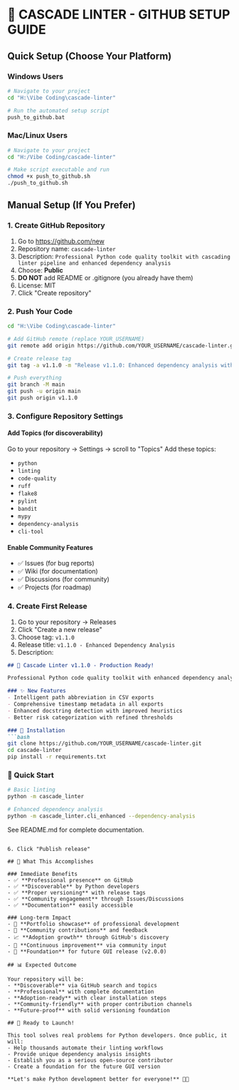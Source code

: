 # 🚀 CASCADE LINTER - GITHUB SETUP GUIDE

## Quick Setup (Choose Your Platform)

### Windows Users
```bash
# Navigate to your project
cd "H:\Vibe Coding\cascade-linter"

# Run the automated setup script
push_to_github.bat
```

### Mac/Linux Users
```bash
# Navigate to your project
cd "H:/Vibe Coding/cascade-linter"

# Make script executable and run
chmod +x push_to_github.sh
./push_to_github.sh
```

## Manual Setup (If You Prefer)

### 1. Create GitHub Repository
1. Go to https://github.com/new
2. Repository name: `cascade-linter`
3. Description: `Professional Python code quality toolkit with cascading linter pipeline and enhanced dependency analysis`
4. Choose: **Public**
5. **DO NOT** add README or .gitignore (you already have them)
6. License: MIT
7. Click "Create repository"

### 2. Push Your Code
```bash
cd "H:\Vibe Coding\cascade-linter"

# Add GitHub remote (replace YOUR_USERNAME)
git remote add origin https://github.com/YOUR_USERNAME/cascade-linter.git

# Create release tag
git tag -a v1.1.0 -m "Release v1.1.0: Enhanced dependency analysis with micro-improvements"

# Push everything
git branch -M main
git push -u origin main
git push origin v1.1.0
```

### 3. Configure Repository Settings

#### Add Topics (for discoverability)
Go to your repository → Settings → scroll to "Topics"
Add these topics:
- `python`
- `linting` 
- `code-quality`
- `ruff`
- `flake8`
- `pylint`
- `bandit`
- `mypy`
- `dependency-analysis`
- `cli-tool`

#### Enable Community Features
- ✅ Issues (for bug reports)
- ✅ Wiki (for documentation)
- ✅ Discussions (for community)
- ✅ Projects (for roadmap)

### 4. Create First Release
1. Go to your repository → Releases
2. Click "Create a new release"
3. Choose tag: `v1.1.0`
4. Release title: `v1.1.0 - Enhanced Dependency Analysis`
5. Description:
```markdown
## 🎉 Cascade Linter v1.1.0 - Production Ready!

Professional Python code quality toolkit with enhanced dependency analysis.

### ✨ New Features
- Intelligent path abbreviation in CSV exports
- Comprehensive timestamp metadata in all exports
- Enhanced docstring detection with improved heuristics
- Better risk categorization with refined thresholds

### 🔧 Installation
```bash
git clone https://github.com/YOUR_USERNAME/cascade-linter.git
cd cascade-linter
pip install -r requirements.txt
```

### 🚀 Quick Start
```bash
# Basic linting
python -m cascade_linter

# Enhanced dependency analysis
python -m cascade_linter.cli_enhanced --dependency-analysis
```

See README.md for complete documentation.
```

6. Click "Publish release"

## 🎯 What This Accomplishes

### Immediate Benefits
- ✅ **Professional presence** on GitHub
- ✅ **Discoverable** by Python developers
- ✅ **Proper versioning** with release tags
- ✅ **Community engagement** through Issues/Discussions
- ✅ **Documentation** easily accessible

### Long-term Impact
- 🌟 **Portfolio showcase** of professional development
- 🤝 **Community contributions** and feedback
- 📈 **Adoption growth** through GitHub's discovery
- 🔄 **Continuous improvement** via community input
- 🚀 **Foundation** for future GUI release (v2.0.0)

## 📊 Expected Outcome

Your repository will be:
- **Discoverable** via GitHub search and topics
- **Professional** with complete documentation
- **Adoption-ready** with clear installation steps
- **Community-friendly** with proper contribution channels
- **Future-proof** with solid versioning foundation

## 🎉 Ready to Launch!

This tool solves real problems for Python developers. Once public, it will:
- Help thousands automate their linting workflows
- Provide unique dependency analysis insights
- Establish you as a serious open-source contributor
- Create a foundation for the future GUI version

**Let's make Python development better for everyone!** 🐍✨
